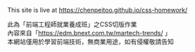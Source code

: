 This site is live at https://chenpeitoo.github.io/css-homework/  
    
此為「前端工程師就業養成班」之CSS切版作業  
內容來自「https://edm.bnext.com.tw/martech-trends/ 」  
本網站僅用於學習前端技術，無商業用途，如有侵權敬請告知  
